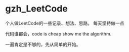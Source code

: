# gzh_LeetCode

个人做LeetCode的一些记录、想法、思路。
每天坚持做一点</br>

代码谁都会，code is cheap show me the algorithm.

一遍肯定是不够的，先从简单的开始。




